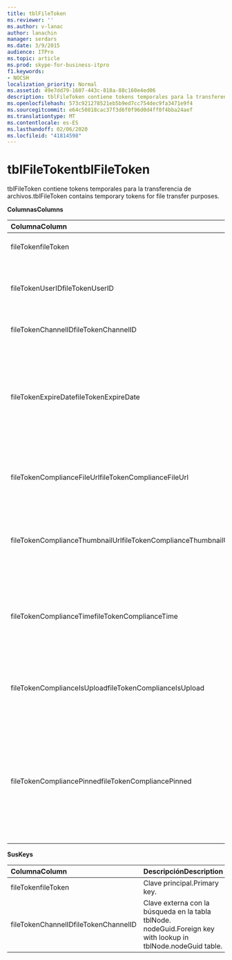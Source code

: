 ```yaml
---
title: tblFileToken
ms.reviewer: ''
ms.author: v-lanac
author: lanachin
manager: serdars
ms.date: 3/9/2015
audience: ITPro
ms.topic: article
ms.prod: skype-for-business-itpro
f1.keywords:
- NOCSH
localization_priority: Normal
ms.assetid: 49e7dd79-1607-443c-818a-88c160e4ed06
description: tblFileToken contiene tokens temporales para la transferencia de archivos.
ms.openlocfilehash: 573c921278521eb5b9ed7cc754dec9fa3471e9f4
ms.sourcegitcommit: e64c50818cac37f3d6f0f96d0d4ff0f4bba24aef
ms.translationtype: MT
ms.contentlocale: es-ES
ms.lasthandoff: 02/06/2020
ms.locfileid: "41814598"
---
```

# <a name="tblfiletoken"></a><span data-ttu-id="c3861-103">tblFileToken</span><span class="sxs-lookup"><span data-stu-id="c3861-103">tblFileToken</span></span>
 
<span data-ttu-id="c3861-104">tblFileToken contiene tokens temporales para la transferencia de archivos.</span><span class="sxs-lookup"><span data-stu-id="c3861-104">tblFileToken contains temporary tokens for file transfer purposes.</span></span>
  
<span data-ttu-id="c3861-105">**Columnas**</span><span class="sxs-lookup"><span data-stu-id="c3861-105">**Columns**</span></span>

|<span data-ttu-id="c3861-106">**Columna**</span><span class="sxs-lookup"><span data-stu-id="c3861-106">**Column**</span></span>|<span data-ttu-id="c3861-107">**Tipo**</span><span class="sxs-lookup"><span data-stu-id="c3861-107">**Type**</span></span>|<span data-ttu-id="c3861-108">**Descripción**</span><span class="sxs-lookup"><span data-stu-id="c3861-108">**Description**</span></span>|
|:-----|:-----|:-----|
|<span data-ttu-id="c3861-109">fileToken</span><span class="sxs-lookup"><span data-stu-id="c3861-109">fileToken</span></span>  <br/> |<span data-ttu-id="c3861-110">nvarchar (50), not null</span><span class="sxs-lookup"><span data-stu-id="c3861-110">nvarchar (50), not null</span></span>  <br/> |<span data-ttu-id="c3861-111">Identificador exclusivo (un GUID).</span><span class="sxs-lookup"><span data-stu-id="c3861-111">Unique token (a GUID).</span></span>  <br/> |
|<span data-ttu-id="c3861-112">fileTokenUserID</span><span class="sxs-lookup"><span data-stu-id="c3861-112">fileTokenUserID</span></span>  <br/> |<span data-ttu-id="c3861-113">int, not null</span><span class="sxs-lookup"><span data-stu-id="c3861-113">int, not null</span></span>  <br/> |<span data-ttu-id="c3861-114">IDENTIFICADOR de la entidad de identidad que está transfiriendo el archivo.</span><span class="sxs-lookup"><span data-stu-id="c3861-114">ID of the principal that is transferring the file.</span></span>  <br/> |
|<span data-ttu-id="c3861-115">fileTokenChannelID</span><span class="sxs-lookup"><span data-stu-id="c3861-115">fileTokenChannelID</span></span>  <br/> |<span data-ttu-id="c3861-116">GUID, not null</span><span class="sxs-lookup"><span data-stu-id="c3861-116">GUID, not null</span></span>  <br/> |<span data-ttu-id="c3861-117">GUID del nodo del salón de chat.</span><span class="sxs-lookup"><span data-stu-id="c3861-117">GUID of the chat room node.</span></span>  <br/> |
|<span data-ttu-id="c3861-118">fileTokenExpireDate</span><span class="sxs-lookup"><span data-stu-id="c3861-118">fileTokenExpireDate</span></span>  <br/> |<span data-ttu-id="c3861-119">DateTime, not null</span><span class="sxs-lookup"><span data-stu-id="c3861-119">datetime, not null</span></span>  <br/> |<span data-ttu-id="c3861-120">Fecha de expiración.</span><span class="sxs-lookup"><span data-stu-id="c3861-120">Expiration time.</span></span> <span data-ttu-id="c3861-121">(Los tokens vencen después de 30 minutos, a menos que se hayan anclado (vea las siguientes descripciones en esta columna).</span><span class="sxs-lookup"><span data-stu-id="c3861-121">(Tokens expire after 30 minutes, unless pinned (see the following descriptions in this column).</span></span>  <br/> |
|<span data-ttu-id="c3861-122">fileTokenComplianceFileUrl</span><span class="sxs-lookup"><span data-stu-id="c3861-122">fileTokenComplianceFileUrl</span></span>  <br/> |<span data-ttu-id="c3861-123">nvarchar(256)</span><span class="sxs-lookup"><span data-stu-id="c3861-123">nvarchar(256)</span></span>  <br/> |<span data-ttu-id="c3861-124">Dirección URL del archivo transferido (para el uso del servicio de cumplimiento).</span><span class="sxs-lookup"><span data-stu-id="c3861-124">URL of the transferred file (for Compliance service use).</span></span>  <br/> |
|<span data-ttu-id="c3861-125">fileTokenComplianceThumbnailUrl</span><span class="sxs-lookup"><span data-stu-id="c3861-125">fileTokenComplianceThumbnailUrl</span></span>  <br/> |<span data-ttu-id="c3861-126">nvarchar(256)</span><span class="sxs-lookup"><span data-stu-id="c3861-126">nvarchar(256)</span></span>  <br/> |<span data-ttu-id="c3861-127">Dirección URL de la miniatura del archivo transferido (para el uso del servicio de cumplimiento).</span><span class="sxs-lookup"><span data-stu-id="c3861-127">URL of the thumbnail for the transferred file (for Compliance service use).</span></span>  <br/> |
|<span data-ttu-id="c3861-128">fileTokenComplianceTime</span><span class="sxs-lookup"><span data-stu-id="c3861-128">fileTokenComplianceTime</span></span>  <br/> |<span data-ttu-id="c3861-129">datetime2</span><span class="sxs-lookup"><span data-stu-id="c3861-129">datetime2</span></span>  <br/> |<span data-ttu-id="c3861-130">Marca de hora para la operación de transferencia de archivos real (para el uso del servicio de cumplimiento).</span><span class="sxs-lookup"><span data-stu-id="c3861-130">Timestamp for the actual file transfer operation (for Compliance service use).</span></span>  <br/> |
|<span data-ttu-id="c3861-131">fileTokenComplianceIsUpload</span><span class="sxs-lookup"><span data-stu-id="c3861-131">fileTokenComplianceIsUpload</span></span>  <br/> |<span data-ttu-id="c3861-132">bit</span><span class="sxs-lookup"><span data-stu-id="c3861-132">bit</span></span>  <br/> |<span data-ttu-id="c3861-133">Es verdadero si se carga; Falso si descargar (para uso del servicio de cumplimiento).</span><span class="sxs-lookup"><span data-stu-id="c3861-133">True if upload; False if download (for Compliance service use).</span></span>  <br/> |
|<span data-ttu-id="c3861-134">fileTokenCompliancePinned</span><span class="sxs-lookup"><span data-stu-id="c3861-134">fileTokenCompliancePinned</span></span>  <br/> |<span data-ttu-id="c3861-135">bit, not null</span><span class="sxs-lookup"><span data-stu-id="c3861-135">bit, not null</span></span>  <br/> |<span data-ttu-id="c3861-136">True si el símbolo está anclado.</span><span class="sxs-lookup"><span data-stu-id="c3861-136">True if token is pinned.</span></span> <span data-ttu-id="c3861-137">Se usa para mantener el token en la tabla hasta que el servicio de cumplimiento tiene la posibilidad de recuperar los campos correspondientes de él.</span><span class="sxs-lookup"><span data-stu-id="c3861-137">It's used to keep the token in the table until Compliance service has a chance to retrieve the relevant fields from it.</span></span>  <br/> |
   
<span data-ttu-id="c3861-138">**Sus**</span><span class="sxs-lookup"><span data-stu-id="c3861-138">**Keys**</span></span>

|<span data-ttu-id="c3861-139">**Columna**</span><span class="sxs-lookup"><span data-stu-id="c3861-139">**Column**</span></span>|<span data-ttu-id="c3861-140">**Descripción**</span><span class="sxs-lookup"><span data-stu-id="c3861-140">**Description**</span></span>|
|:-----|:-----|
|<span data-ttu-id="c3861-141">fileToken</span><span class="sxs-lookup"><span data-stu-id="c3861-141">fileToken</span></span>  <br/> |<span data-ttu-id="c3861-142">Clave principal.</span><span class="sxs-lookup"><span data-stu-id="c3861-142">Primary key.</span></span>  <br/> |
|<span data-ttu-id="c3861-143">fileTokenChannelID</span><span class="sxs-lookup"><span data-stu-id="c3861-143">fileTokenChannelID</span></span>  <br/> |<span data-ttu-id="c3861-144">Clave externa con la búsqueda en la tabla tblNode. nodeGuid.</span><span class="sxs-lookup"><span data-stu-id="c3861-144">Foreign key with lookup in tblNode.nodeGuid table.</span></span>  <br/> |
   

